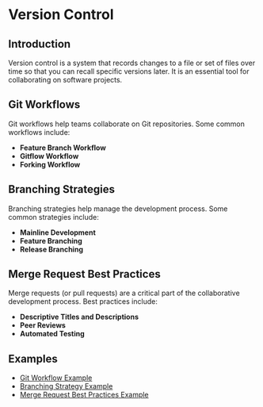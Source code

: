 # Version Control

## Introduction
Version control is a system that records changes to a file or set of files over time so that you can recall specific versions later. It is an essential tool for collaborating on software projects.

## Git Workflows
Git workflows help teams collaborate on Git repositories. Some common workflows include:
- **Feature Branch Workflow**
- **Gitflow Workflow**
- **Forking Workflow**

## Branching Strategies
Branching strategies help manage the development process. Some common strategies include:
- **Mainline Development**
- **Feature Branching**
- **Release Branching**

## Merge Request Best Practices
Merge requests (or pull requests) are a critical part of the collaborative development process. Best practices include:
- **Descriptive Titles and Descriptions**
- **Peer Reviews**
- **Automated Testing**

## Examples
- [Git Workflow Example](git-workflow-example.md)
- [Branching Strategy Example](branching-strategy-example.md)
- [Merge Request Best Practices Example](mr-best-practices-example.md)
